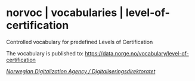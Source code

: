 # norvoc | vocabularies | level-of-certification

Controlled vocabulary for predefined Levels of Certification

The vocabulary is published to: https://data.norge.no/vocabulary/level-of-certification

[_Norwegian Digitalization Agency / Digitaliseringsdirektoratet_](https://digdir.no/)
